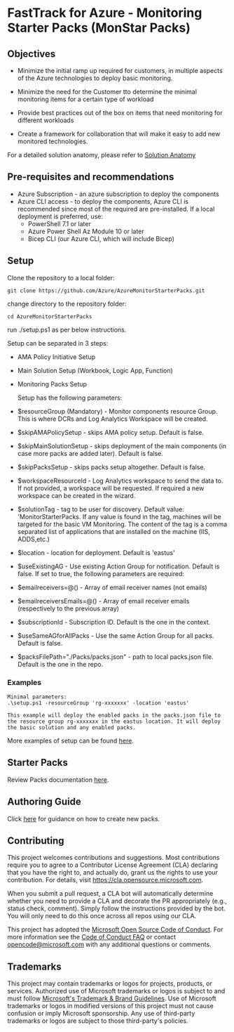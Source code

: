 # FastTrack for Azure - Monitoring Starter Packs (MonStar Packs)

## Objectives

- Minimize the initial ramp up required for customers, in multiple aspects of the Azure technologies to deploy basic monitoring.

- Minimize the need for the Customer tto determine the minimal monitoring items for a certain type of workload 

- Provide best practices out of the box on items that need monitoring for different workloads 

- Create a framework for collaboration that will make it easy to add new monitored technologies. 

For a detailed solution anatomy, please refer to [Solution Anatomy](./Docs/solution-anatomy.md)

## Pre-requisites and recommendations

- Azure Subscription - an azure subscription to deploy the components
- Azure CLI access - to deploy the components, Azure CLI is recommended since most of the required are pre-installed. If a local deployment is preferred, use:
    - PowerShell 7.1 or later
    - Azure Power Shell Az Module 10 or later
    - Bicep CLI (our Azure CLI, which will include  Bicep)

## Setup

Clone the repository to a local folder:

`git clone https://github.com/Azure/AzureMonitorStarterPacks.git`

change directory to the repository folder:

`cd AzureMonitorStarterPacks`

run ./setup.ps1 as per below instructions.

Setup can be separated in 3 steps:

- AMA Policy Initiative Setup
- Main Solution Setup (Workbook, Logic App, Function)
- Monitoring Packs Setup

    Setup has the following parameters:

- $resourceGroup (Mandatory) - Monitor components resource Group. This is where DCRs and Log Analytics Workspace will be created.
- $skipAMAPolicySetup - skips AMA policy setup. Default is false.
- $skipMainSolutionSetup - skips deployment of the main components (in case more packs are added later). Default is false.
- $skipPacksSetup - skips packs setup altogether. Default is false.
- $workspaceResourceId - Log Analytics workspace to send the data to. If not provided, a workspace will be requested. If required a new workspace can be created in the wizard.
- $solutionTag - tag to be user for discovery. Default value: 'MonitorStarterPacks. If any value is found in the tag, machines will be targeted for the basic VM Monitoring. The content of the tag is a comma separated list of applications that are installed on the machine (IIS, ADDS,etc.)
- $location - location for deployment. Default is 'eastus'
- $useExistingAG - Use existing Action Group for notification. Default is false. If set to true, the following parameters are required:
- $emailreceivers=@() - Array of email receiver names (not emails)
- $emailreceiversEmails=@() - Array of email receiver emails (respectively to the previous array)
- $subscriptionId - Subscription ID. Default is the one in the context.
- $useSameAGforAllPacks - Use the same Action Group for all packs. Default is false. 
- $packsFilePath="./Packs/packs.json" - path to local packs.json file. Default is the one in the repo.

### Examples

    Minimal parameters:
    .\setup.ps1 -resourceGroup 'rg-xxxxxxx' -location 'eastus'

    This example will deploy the enabled packs in the packs.json file to the resource group rg-xxxxxxx in the eastus location. It will deploy the basic solution and any enabled packs.

More examples of setup can be found [here](./Docs/setup-examples.md).

## Starter Packs

Review Packs documentation [here](./Packs/README.md).

## Authoring Guide

Click [here](./Docs/authoring.md) for guidance on how to create new packs.

## Contributing

This project welcomes contributions and suggestions.  Most contributions require you to agree to a
Contributor License Agreement (CLA) declaring that you have the right to, and actually do, grant us
the rights to use your contribution. For details, visit https://cla.opensource.microsoft.com.

When you submit a pull request, a CLA bot will automatically determine whether you need to provide
a CLA and decorate the PR appropriately (e.g., status check, comment). Simply follow the instructions
provided by the bot. You will only need to do this once across all repos using our CLA.

This project has adopted the [Microsoft Open Source Code of Conduct](https://opensource.microsoft.com/codeofconduct/).
For more information see the [Code of Conduct FAQ](https://opensource.microsoft.com/codeofconduct/faq/) or
contact [opencode@microsoft.com](mailto:opencode@microsoft.com) with any additional questions or comments.

## Trademarks

This project may contain trademarks or logos for projects, products, or services. Authorized use of Microsoft 
trademarks or logos is subject to and must follow 
[Microsoft's Trademark & Brand Guidelines](https://www.microsoft.com/en-us/legal/intellectualproperty/trademarks/usage/general).
Use of Microsoft trademarks or logos in modified versions of this project must not cause confusion or imply Microsoft sponsorship.
Any use of third-party trademarks or logos are subject to those third-party's policies.
